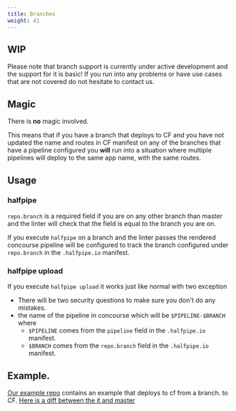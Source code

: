 ```yaml
---
title: Branches
weight: 41
---
```


## WIP

Please note that branch support is currently under active development and the support for it is basic!
If you run into any problems or have use cases that are not covered do not hesitate to contact us.

## Magic

There is **no** magic involved.

This means that if you have a branch that deploys to CF and you have not updated the name and routes in CF manifest on
any of the branches that have a pipeline configured you **will** run into a situation where multiple pipelines will 
deploy to the same app name, with the same routes.


## Usage

### halfpipe

`repo.branch` is a required field if you are on any other branch than master and the linter will check that
the field is equal to the branch you are on.

If you execute `halfpipe` on a branch and the linter passes the rendered concourse pipeline will be configured to track the branch
configured under `repo.branch` in the `.halfpipe.io` manifest.


### halfpipe upload

If you execute `halfpipe upload` it works just like normal with two exception

* There will be two security questions to make sure you don't do any mistakes. 
* the name of the pipeline in concourse which will be `$PIPELINE-$BRANCH` where 
  * `$PIPELINE` comes from the `pipeline` field in the `.halfpipe.io` manifest.
  * `$BRANCH` comes from the `repo.branch` field in the `.halfpipe.io` manifest.
  
  
## Example.

[Our example repo](https://github.com/springernature/halfpipe-examples/tree/add-cool-feature/nodejs) contains an example that deploys to cf from a branch.
to CF. [Here is a diff between the it and master](https://github.com/springernature/halfpipe-examples/compare/master...add-cool-feature)

